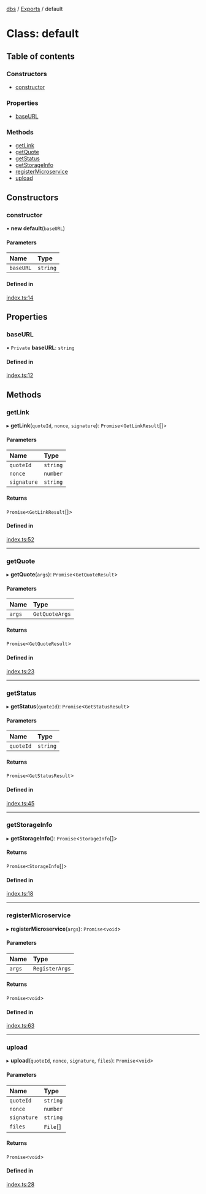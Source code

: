 [dbs](../README.md) / [Exports](../modules.md) / default

# Class: default

## Table of contents

### Constructors

- [constructor](default.md#constructor)

### Properties

- [baseURL](default.md#baseurl)

### Methods

- [getLink](default.md#getlink)
- [getQuote](default.md#getquote)
- [getStatus](default.md#getstatus)
- [getStorageInfo](default.md#getstorageinfo)
- [registerMicroservice](default.md#registermicroservice)
- [upload](default.md#upload)

## Constructors

### constructor

• **new default**(`baseURL`)

#### Parameters

| Name      | Type     |
| :-------- | :------- |
| `baseURL` | `string` |

#### Defined in

[index.ts:14](https://github.com/oceanprotocol/dbs.js/blob/daddc58/src/index.ts#L14)

## Properties

### baseURL

• `Private` **baseURL**: `string`

#### Defined in

[index.ts:12](https://github.com/oceanprotocol/dbs.js/blob/daddc58/src/index.ts#L12)

## Methods

### getLink

▸ **getLink**(`quoteId`, `nonce`, `signature`): `Promise`<`GetLinkResult`[]\>

#### Parameters

| Name        | Type     |
| :---------- | :------- |
| `quoteId`   | `string` |
| `nonce`     | `number` |
| `signature` | `string` |

#### Returns

`Promise`<`GetLinkResult`[]\>

#### Defined in

[index.ts:52](https://github.com/oceanprotocol/dbs.js/blob/daddc58/src/index.ts#L52)

---

### getQuote

▸ **getQuote**(`args`): `Promise`<`GetQuoteResult`\>

#### Parameters

| Name   | Type           |
| :----- | :------------- |
| `args` | `GetQuoteArgs` |

#### Returns

`Promise`<`GetQuoteResult`\>

#### Defined in

[index.ts:23](https://github.com/oceanprotocol/dbs.js/blob/daddc58/src/index.ts#L23)

---

### getStatus

▸ **getStatus**(`quoteId`): `Promise`<`GetStatusResult`\>

#### Parameters

| Name      | Type     |
| :-------- | :------- |
| `quoteId` | `string` |

#### Returns

`Promise`<`GetStatusResult`\>

#### Defined in

[index.ts:45](https://github.com/oceanprotocol/dbs.js/blob/daddc58/src/index.ts#L45)

---

### getStorageInfo

▸ **getStorageInfo**(): `Promise`<`StorageInfo`[]\>

#### Returns

`Promise`<`StorageInfo`[]\>

#### Defined in

[index.ts:18](https://github.com/oceanprotocol/dbs.js/blob/daddc58/src/index.ts#L18)

---

### registerMicroservice

▸ **registerMicroservice**(`args`): `Promise`<`void`\>

#### Parameters

| Name   | Type           |
| :----- | :------------- |
| `args` | `RegisterArgs` |

#### Returns

`Promise`<`void`\>

#### Defined in

[index.ts:63](https://github.com/oceanprotocol/dbs.js/blob/daddc58/src/index.ts#L63)

---

### upload

▸ **upload**(`quoteId`, `nonce`, `signature`, `files`): `Promise`<`void`\>

#### Parameters

| Name        | Type     |
| :---------- | :------- |
| `quoteId`   | `string` |
| `nonce`     | `number` |
| `signature` | `string` |
| `files`     | `File`[] |

#### Returns

`Promise`<`void`\>

#### Defined in

[index.ts:28](https://github.com/oceanprotocol/dbs.js/blob/daddc58/src/index.ts#L28)
